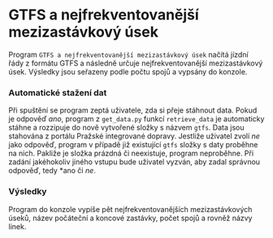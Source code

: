 # GTFS a nejfrekventovanější mezizastávkový úsek

Program `GTFS a nejfrekventovanější mezizastávkový úsek` načítá jízdní řády z formátu GTFS a následně určuje nejfrekventovanější mezizastávkový úsek. Výsledky jsou seřazeny podle počtu spojů a vypsány do konzole. 

### Automatické stažení dat
Při spuštění se program zeptá uživatele, zda si přeje stáhnout data. Pokud je odpověď *ano*, program z `get_data.py` funkcí `retrieve_data` je automaticky stáhne a rozzipuje do nově vytvořené složky s názvem `gtfs`. Data jsou stahována z portálu Pražské integrované dopravy. Jestliže uživatel zvolí *ne* jako odpověď, program v případě již existující `gtfs` složky s daty proběhne na nich. Pakliže je složka prázdná či neexistuje, program neproběhne. Při zadání jakéhokoliv jiného vstupu bude uživatel vyzván, aby zadal správnou odpověď, tedy *ano či *ne*. 

### Výsledky
Program do konzole vypíše pět nejfrekventovanějších mezizastávkových úseků, název počáteční a koncové zastávky, počet spojů a rovněž názvy linek. 